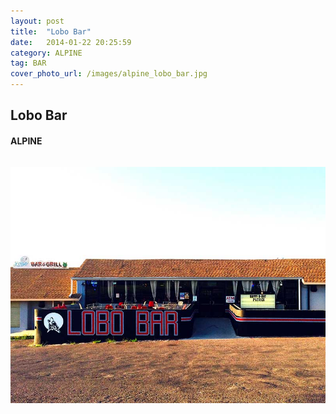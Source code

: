 ```yaml
---
layout: post
title:  "Lobo Bar"
date:   2014-01-22 20:25:59
category: ALPINE
tag: BAR
cover_photo_url: /images/alpine_lobo_bar.jpg
---
```


<div class="section-title">
  <h2>Lobo Bar</h2>
    <h4>ALPINE</h4>
    <div class="divider-border"></div>
</div> 
<div class="column small-6">
  <p>
  </p>
<div class="column small-6">
    <img src="/images/alpine_lobo_bar.jpg">
</div>